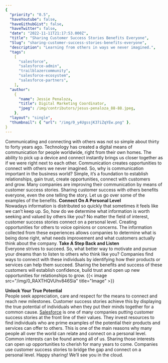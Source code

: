 ```yaml
---
{
  "priority": "0.5",
  "haveYoutube": false,
  "haveGithubGist": false,
  "haveTwitter": false,
  "date": "2022-11-11T21:17:53.000Z",
  "title": "Sharing Customer Success Stories Benefits Everyone",
  "Slug": "sharing-customer-success-stories-benefits-everyone",
  "description": "Learning from others in ways we never imagined.",
  "tags":
    [
      "salesforce",
      "salesforce-admin",
      "trailblazercommunity",
      "salesforce-ecosystem",
      "salesforce-partners",
    ],
  "author":
    {
      "name": Jessie Penaloza,
      "title": Digital Marketing Coordinator,
      "jpeg": /img/contributors/jesus-penaloza_88-88.jpeg,
    },
  "layout": "single",
  "thumbnail": { "url": "/img/0_y4UgssjK37iZqYEw.png" },
}
---
```


Communicating and connecting with others was not so simple about thirty to forty years ago. Technology has created a digital means of communication for people worldwide, right from their own homes. The ability to pick up a device and connect instantly brings us closer together as if we were right next to each other. Communication creates opportunities to connect with others we never imagined. So, why is communication important in the business world? Simple, it’s a foundation to establish relationships, gain trust, create opportunities, connect with customers and grow.
Many companies are improving their communication by means of customer success stories. Sharing customer success with others benefits everyone, even the one telling the story. Let us go over some of the examples of the benefits.
<strong>Connect On A Personal Level<br></strong>Nowadays information is distributed so quickly that sometimes it feels like we can’t keep up. So, how do we determine what information is worth seeking and valued by others like you? No matter the field of interest, customer success stories connect on a personal level. Creating opportunities for others to voice opinions or concerns. The information collected from these experiences allows companies to determine what is being done right, what needs improvement and what customers actually think about the company.
<strong>Take A Step Back and Listen</strong><br>Everyone strives to succeed. So, what better way to motivate and pursue your dreams than to listen to others who think like you? Companies find ways to connect with these individuals by identifying how their products or services can help them succeed. Sharing the benefits and success of these customers will establish confidence, build trust and open up new opportunities for relationships to grow.
{{< image src="/img/0_RAXTHQVUhv846Sla" title="Image" >}}

<strong>Unlock Your True Potential<br></strong>People seek appreciation, care and respect for the means to connect and reach new milestones. Customer success stories achieve this by displaying the true potential of individuals when they put their minds together for a common cause. [Salesforce](https://www.salesforce.com/customer-success-stories/) is one of many companies putting customer success stories at the front line of their values. They invest resources to find individuals who are prime examples of the potential their products and services can offer to others. This is one of the main reasons why many people all over the world can relate and connect on a personal level.
Common interests can be found among all of us. Sharing those interests can open up opportunities to cherish for many years to come. Companies use customer success stories to bridge the gap and connect on a personal level.
Happy sharing! We’ll see you in the cloud.
